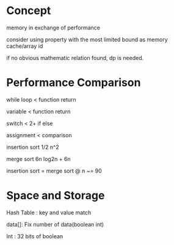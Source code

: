 # Concept

memory in exchange of performance

consider using property with the most limited bound as memory cache/array id

if no obvious mathematic relation found, dp is needed.

# Performance Comparison

while loop < function return

variable < function return

switch < 2+ if else

assignment < comparison


insertion sort 1/2 n^2

merge sort 6n log2n + 6n

insertion sort = merge sort @ n ~= 90

# Space and Storage

Hash Table : key and value match

data[]: Fix number of data(boolean int)

Int : 32 bits of boolean
